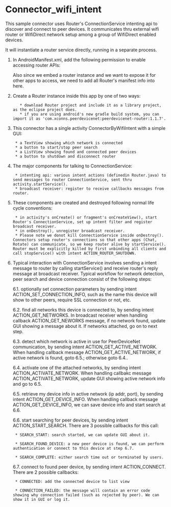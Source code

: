 Connector_wifi_intent
=====================

This sample connector uses Router's ConnectionService intenting api to discover and connect to peer devices. It communicates thru external wifi router or WifiDirect network setup among a group of WifiDirect enabled devices.

It will instantiate a router service directly, running in a separate process. 

1. In AndroidManifest.xml, add the following permission to enable accessing router APIs:

      <uses-permission android:name="com.xconns.peerdevicenet.permission.REMOTE_MESSAGING" />

	Also since we embed a router instance and we want to expose it for other apps to access, we need to add all Router's manifest info into here.

2. Create a Router instance inside this app by one of two ways:

          * download Router project and include it as a library project, as the eclipse project does.
          * if you are using android's new gradle build system, you can import it as 'com.xconns.peerdevicenet:peerdevicenet-router:1.1.7'.

3. This connector has a single activity ConnectorByWifiIntent with a simple GUI:

		* a TextView showing which network is connected
		* a button to start/stop peer search
		* a ListView showing found and connected peer devices
		* a button to shutdown and disconnect router

4. The major components for talking to ConnectionService:
	
		* intenting api: various intent actions (definedin Router.java) to send messages to router ConnectionService, sent thru activity.startService().
		* broadcast receiver: register to receive callbacks messages from router.

5. These components are created and destroyed following normal life cycle conventions:

		* in activity's onCreate() or fragment's onCreateView(), start Router's ConnectionService, set up intent filter and register broadcast receiver.
		* in onDestroy(), unregister broadcast receiver.
		* Please note we donot kill ConnectionService inside onDestroy(). Connectors setup router's connections so that other apps (Chat, Rotate) can communicate, so we keep router alive by startService(). Router must be explicitly killed by first unbinding all clients and call stopService() with intent ACTION_ROUTER_SHUTDOWN.

6. Typical interaction with ConnectionService involves sending a intent message to router by calling startService() and receive router's reply message at broadcast receiver. Typical workflow for network detection, peer search and device connection consist of the following steps:

	6.1. optionally set connection parameters by sending intent ACTION_SET_CONNECTION_INFO, such as the name this device will show to other peers, require SSL connection or not, etc.

	6.2. find all networks this device is connected to, by sending intent ACTION_GET_NETWORKS. In broadcast receiver when handling callback ACTION_GET_NEWORKS message, if no network found, update GUI showing a message about it. If networks attached, go on to next step.

	6.3. detect which network is active in use for PeerDeviceNet communication, by sending intent ACTION_GET_ACTIVE_NETWORK. When handling callback message ACTION_GET_ACTIVE_NETWORK, if active network is found, goto 6.5.; otherwise goto 6.4..

	6.4. activate one of the attached networks, by sending intent ACTION_ACTIVATE_NETWORK. When handling callbakc message ACTION_ACTIVATE_NETWORK, update GUI showing active network info and go to 6.5.

	6.5. retrieve my device info in active network (ip addr, port), by sending intent ACTION_GET_DEVICE_INFO. When handling callback message ACTION_GET_DEVICE_INFO, we can save device info and start search at 6.6.

	6.6. start searching for peer devices, by sending intent ACTION_START_SEARCH. There are 3 possible callbacks for this call:

		* SEARCH_START: search started, we can update GUI about it.

		* SEARCH_FOUND_DEVICE: a new peer device is found, we can perform authentication or connect to this device at step 6.7.

		* SEARCH_COMPLETE: either search time out or terminated by users.

	6.7. connect to found peer device, by sending intent ACTION_CONNECT. There are 2 possible callbacks:

		* CONNECTED: add the connected device to list view
		
		* CONNECTION_FAILED: the message will contain an error code showing why connection failed (such as rejected by peer). We can show it in GUI or log it.


